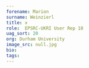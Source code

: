 ```yaml
---
forename: Marion
surname: Weinzierl
title: x
role:  EPSRC-UKRI User Rep 10
uag_sort: 20
org: Durham University
image_src: null.jpg
bio: 
tags: 
---
```

